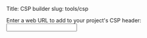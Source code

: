 Title: CSP builder
slug: tools/csp

<script type="application/ecmascript">
  // These are reserved words, they can have single quotes around them. TODO: use them?
  const reserved_csp_words = ["'wasm-unsafe-eval'", "'unsafe-eval'", "'self'", "'unsafe-inline'", "'unsafe-hashes'", "'inline-speculation-rules'", "'strict-dynamic'", "'report-sample'", "'nonce-[a-f0-9]+'"]
  const csp_entry_re = new RegExp(/(\s*(\S+)\s+(([^; ]+\s*)+);)/gim)  // Each CSP element follows this pattern
  const standard_changed_elems = ["script-src", "style-src", "img-src"] // Standard headers we might want to edit
  // TODO: checkboxes for more advanced edits?
  async function make_csp(addl_host) {
    const resp = await fetch("/CSPTEST", {method: 'HEAD'})
    const current_csp = resp.headers.get("Content-Security-Policy")
    if (current_csp) {
      // Turn CSP into a dictionary of key -> list(values)
      const csp_dict = Object.fromEntries(current_csp.matchAll(csp_entry_re).map(x => [x[2], x[3].split(/\s+/)]));
      const res = document.getElementById("csp_result")
      res.innerText = "Current default rules:\n";
      for (const key in csp_dict) {
        res.innerText += `  ${key}: ${csp_dict[key].join(" ")}\n`
      }

      res.innerText += "\n\nSuggested new rules:\n"
      let htaccess = "";
      for (const key in csp_dict) {
        if (standard_changed_elems.includes(key)) {
          csp_dict[key].push(addl_host)
        }
        res.innerText += `  ${key}: ${csp_dict[key].join(" ")}\n`
        htaccess += `${key} ${csp_dict[key].join(" ")}; `
      }
      document.getElementById("csp_htaccess_title").style.display = "block"
      const csptxt = document.getElementById("csp_htaccess");
      csptxt.innerText += `Header Set Content-Security-Policy: ${htaccess}\n`
    }

  }

</script>


<form onsubmit="make_csp(document.getElementById('addl_host').value); return false;">
  Enter a web URL to add to your project's CSP header: <input type="text" id="addl_host">
</form>
<pre id="csp_result">

</pre>
<h4 id="csp_htaccess_title" style="display: none;">Suggested .htaccess contents for updated CSP:</h4>
<pre id="csp_htaccess" style="color: orangered;">

</pre>
